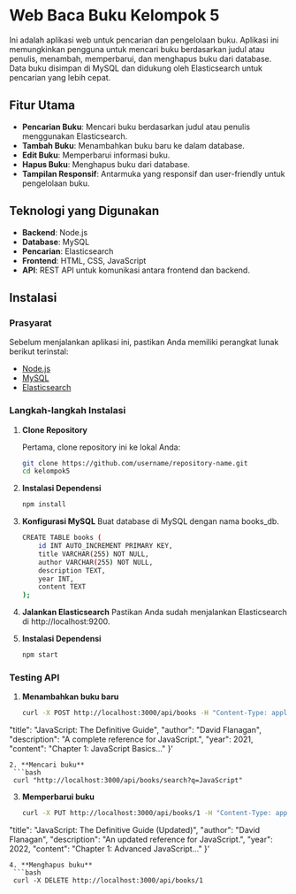 # Web Baca Buku Kelompok 5

Ini adalah aplikasi web untuk pencarian dan pengelolaan buku. Aplikasi ini memungkinkan pengguna untuk mencari buku berdasarkan judul atau penulis, menambah, memperbarui, dan menghapus buku dari database. Data buku disimpan di MySQL dan didukung oleh Elasticsearch untuk pencarian yang lebih cepat.

## Fitur Utama

- **Pencarian Buku**: Mencari buku berdasarkan judul atau penulis menggunakan Elasticsearch.
- **Tambah Buku**: Menambahkan buku baru ke dalam database.
- **Edit Buku**: Memperbarui informasi buku.
- **Hapus Buku**: Menghapus buku dari database.
- **Tampilan Responsif**: Antarmuka yang responsif dan user-friendly untuk pengelolaan buku.

## Teknologi yang Digunakan

- **Backend**: Node.js
- **Database**: MySQL
- **Pencarian**: Elasticsearch
- **Frontend**: HTML, CSS, JavaScript
- **API**: REST API untuk komunikasi antara frontend dan backend.

## Instalasi

### Prasyarat

Sebelum menjalankan aplikasi ini, pastikan Anda memiliki perangkat lunak berikut terinstal:

- [Node.js](https://nodejs.org/)
- [MySQL](https://www.mysql.com/)
- [Elasticsearch](https://www.elastic.co/elasticsearch/)

### Langkah-langkah Instalasi

1. **Clone Repository**

   Pertama, clone repository ini ke lokal Anda:

   ```bash
   git clone https://github.com/username/repository-name.git
   cd kelompok5
   ```

2. **Instalasi Dependensi**
    ```bash
    npm install
   ```
3. **Konfigurasi MySQL**
    Buat database di MySQL dengan nama books_db.
    ```bash
    CREATE TABLE books (
        id INT AUTO_INCREMENT PRIMARY KEY,
        title VARCHAR(255) NOT NULL,
        author VARCHAR(255) NOT NULL,
        description TEXT,
        year INT,
        content TEXT
    );

   ```
4. **Jalankan Elasticsearch**
    Pastikan Anda sudah menjalankan Elasticsearch di http://localhost:9200.

5. **Instalasi Dependensi**
    ```bash
    npm start
   ```
### Testing API

1. **Menambahkan buku baru**
    ```bash
    curl -X POST http://localhost:3000/api/books -H "Content-Type: application/json" -d '{
  "title": "JavaScript: The Definitive Guide",
  "author": "David Flanagan",
  "description": "A complete reference for JavaScript.",
  "year": 2021,
  "content": "Chapter 1: JavaScript Basics..."
  }'

   ```
2. **Mencari buku**
    ```bash
    curl "http://localhost:3000/api/books/search?q=JavaScript"
   ```
3. **Memperbarui buku**
    ```bash
    curl -X PUT http://localhost:3000/api/books/1 -H "Content-Type: application/json" -d '{
  "title": "JavaScript: The Definitive Guide (Updated)",
  "author": "David Flanagan",
  "description": "An updated reference for JavaScript.",
  "year": 2022,
  "content": "Chapter 1: Advanced JavaScript..."
  }'
   ```
4. **Menghapus buku**
    ```bash
    curl -X DELETE http://localhost:3000/api/books/1
   ```

